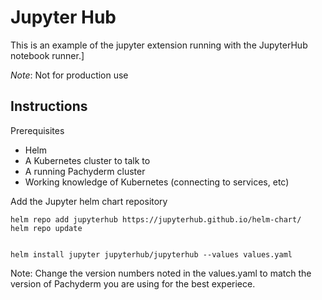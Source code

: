 # Jupyter Hub

This is an example of the jupyter extension running with the JupyterHub notebook runner.]

_Note_: Not for production use

## Instructions

Prerequisites

- Helm
- A Kubernetes cluster to talk to
- A running Pachyderm cluster
- Working knowledge of Kubernetes (connecting to services, etc)

Add the Jupyter helm chart repository

```
helm repo add jupyterhub https://jupyterhub.github.io/helm-chart/
helm repo update
```

```

helm install jupyter jupyterhub/jupyterhub --values values.yaml

```

Note: Change the version numbers noted in the values.yaml to match the version of Pachyderm
you are using for the best experiece.
